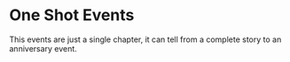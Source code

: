 # One Shot Events
This events are just a single chapter, it can tell from a complete story to an anniversary event.
